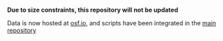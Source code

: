**Due to size constraints, this repository will not be updated**

Data is now hosted at [osf.io](https://osf.io/6mp34/files/), and scripts have been integrated in the [main repository](https://github.com/lamyj/dicomifier/)
